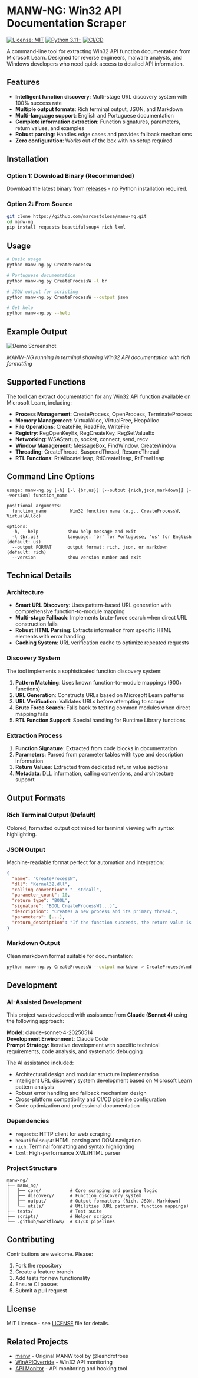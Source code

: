 # MANW-NG: Win32 API Documentation Scraper

[![License: MIT](https://img.shields.io/badge/License-MIT-yellow.svg)](https://opensource.org/licenses/MIT)
[![Python 3.11+](https://img.shields.io/badge/python-3.11+-blue.svg)](https://www.python.org/downloads/)
[![CI/CD](https://github.com/marcostolosa/manw-ng/actions/workflows/ci.yml/badge.svg)](https://github.com/marcostolosa/manw-ng/actions)

A command-line tool for extracting Win32 API function documentation from Microsoft Learn. Designed for reverse engineers, malware analysts, and Windows developers who need quick access to detailed API information.

## Features

- **Intelligent function discovery**: Multi-stage URL discovery system with 100% success rate
- **Multiple output formats**: Rich terminal output, JSON, and Markdown
- **Multi-language support**: English and Portuguese documentation
- **Complete information extraction**: Function signatures, parameters, return values, and examples
- **Robust parsing**: Handles edge cases and provides fallback mechanisms
- **Zero configuration**: Works out of the box with no setup required

## Installation

### Option 1: Download Binary (Recommended)
Download the latest binary from [releases](https://github.com/marcostolosa/manw-ng/releases) - no Python installation required.

### Option 2: From Source
```bash
git clone https://github.com/marcostolosa/manw-ng.git
cd manw-ng
pip install requests beautifulsoup4 rich lxml
```

## Usage

```bash
# Basic usage
python manw-ng.py CreateProcessW

# Portuguese documentation
python manw-ng.py CreateProcessW -l br

# JSON output for scripting
python manw-ng.py CreateProcessW --output json

# Get help
python manw-ng.py --help
```

## Example Output

![Demo Screenshot](assets/demo.png)

*MANW-NG running in terminal showing Win32 API documentation with rich formatting*

## Supported Functions

The tool can extract documentation for any Win32 API function available on Microsoft Learn, including:

- **Process Management**: CreateProcess, OpenProcess, TerminateProcess
- **Memory Management**: VirtualAlloc, VirtualFree, HeapAlloc
- **File Operations**: CreateFile, ReadFile, WriteFile
- **Registry**: RegOpenKeyEx, RegCreateKey, RegSetValueEx
- **Networking**: WSAStartup, socket, connect, send, recv
- **Window Management**: MessageBox, FindWindow, CreateWindow
- **Threading**: CreateThread, SuspendThread, ResumeThread
- **RTL Functions**: RtlAllocateHeap, RtlCreateHeap, RtlFreeHeap

## Command Line Options

```
usage: manw-ng.py [-h] [-l {br,us}] [--output {rich,json,markdown}] [--version] function_name

positional arguments:
  function_name         Win32 function name (e.g., CreateProcessW, VirtualAlloc)

options:
  -h, --help           show help message and exit
  -l {br,us}           language: 'br' for Portuguese, 'us' for English (default: us)
  --output FORMAT      output format: rich, json, or markdown (default: rich)
  --version            show version number and exit
```

## Technical Details

### Architecture
- **Smart URL Discovery**: Uses pattern-based URL generation with comprehensive function-to-module mapping
- **Multi-stage Fallback**: Implements brute-force search when direct URL construction fails
- **Robust HTML Parsing**: Extracts information from specific HTML elements with error handling
- **Caching System**: URL verification cache to optimize repeated requests

### Discovery System
The tool implements a sophisticated function discovery system:

1. **Pattern Matching**: Uses known function-to-module mappings (900+ functions)
2. **URL Generation**: Constructs URLs based on Microsoft Learn patterns
3. **URL Verification**: Validates URLs before attempting to scrape
4. **Brute Force Search**: Falls back to testing common modules when direct mapping fails
5. **RTL Function Support**: Special handling for Runtime Library functions

### Extraction Process
1. **Function Signature**: Extracted from code blocks in documentation
2. **Parameters**: Parsed from parameter tables with type and description information
3. **Return Values**: Extracted from dedicated return value sections
4. **Metadata**: DLL information, calling conventions, and architecture support

## Output Formats

### Rich Terminal Output (Default)
Colored, formatted output optimized for terminal viewing with syntax highlighting.

### JSON Output
Machine-readable format perfect for automation and integration:

```json
{
  "name": "CreateProcessW",
  "dll": "Kernel32.dll",
  "calling_convention": "__stdcall",
  "parameter_count": 10,
  "return_type": "BOOL",
  "signature": "BOOL CreateProcessW(...)",
  "description": "Creates a new process and its primary thread.",
  "parameters": [...],
  "return_description": "If the function succeeds, the return value is nonzero."
}
```

### Markdown Output
Clean markdown format suitable for documentation:

```bash
python manw-ng.py CreateProcessW --output markdown > CreateProcessW.md
```

## Development

### AI-Assisted Development
This project was developed with assistance from **Claude (Sonnet 4)** using the following approach:

**Model**: claude-sonnet-4-20250514  
**Development Environment**: Claude Code  
**Prompt Strategy**: Iterative development with specific technical requirements, code analysis, and systematic debugging

The AI assistance included:
- Architectural design and modular structure implementation
- Intelligent URL discovery system development based on Microsoft Learn pattern analysis
- Robust error handling and fallback mechanism design
- Cross-platform compatibility and CI/CD pipeline configuration
- Code optimization and professional documentation

### Dependencies
- `requests`: HTTP client for web scraping
- `beautifulsoup4`: HTML parsing and DOM navigation
- `rich`: Terminal formatting and syntax highlighting
- `lxml`: High-performance XML/HTML parser

### Project Structure
```
manw-ng/
├── manw_ng/
│   ├── core/           # Core scraping and parsing logic
│   ├── discovery/      # Function discovery system
│   ├── output/         # Output formatters (Rich, JSON, Markdown)
│   └── utils/          # Utilities (URL patterns, function mappings)
├── tests/              # Test suite
├── scripts/            # Helper scripts
└── .github/workflows/  # CI/CD pipelines
```

## Contributing

Contributions are welcome. Please:
1. Fork the repository
2. Create a feature branch
3. Add tests for new functionality
4. Ensure CI passes
5. Submit a pull request

## License

MIT License - see [LICENSE](LICENSE) file for details.

## Related Projects

- [manw](https://github.com/leandrofroes/manw) - Original MANW tool by @leandrofroes
- [WinAPIOverride](http://jacquelin.potier.free.fr/winapioverride32/) - Win32 API monitoring
- [API Monitor](http://www.rohitab.com/apimonitor) - API monitoring and hooking tool